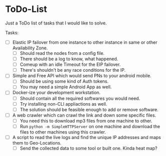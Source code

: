# ToDo-List
Just a ToDo list of tasks that I would like to solve.

Tasks: 
- [ ] Elastic IP failover from one instance to other instance in same or other Availability Zone.
  - [ ] Should read the nodes from a config file. 
  - [ ] There should be a log to know, what happened. 
  - [ ] Comeup with an idle Timeout for the EIP failover.
  - [ ] There's shouldn't be any race conditions for the IP.

- [ ] Simple and Free API which would send PNs to your android mobile.
  - [ ] Should be using some kind of Auth tokens.
  - [ ] You may need a simple Android App as well. 

- [ ] Docker-ize your development workstation.
  - [ ] Should contain all the required softwares you would need.
  - [ ] Try installing non-CLI appliactions as well.
  - [ ] The solution should be feasible enough to add or remove software. 

- [ ] A web crawler which can crawl the link and down some specific files.
  - [ ] You need this to download mp3 files from one machine to other.
  - [ ] Run `python -m SimpleHTTPServer` on one machine and download the files to other machines using this crawler.

- [ ] A script to read the live logs and find the unique IP addresses and maps them to Geo-Locations.
  - [ ] Send the collected data to some tool or built one. Kinda heat map?
